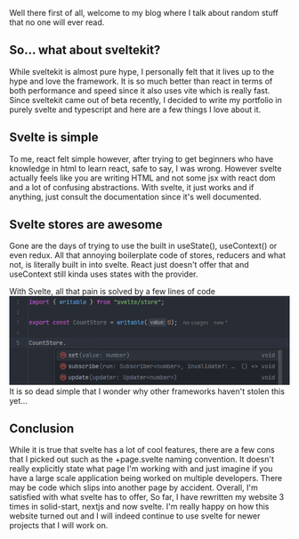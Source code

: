 Well there first of all, welcome to my blog where I talk about random stuff that no one will ever read.
## So... what about sveltekit?
While sveltekit is almost pure hype, I personally felt that it lives up to the hype and love the framework. It is so much better than react in terms of both performance and speed since it also uses vite which is really fast. Since sveltekit came out of beta recently, I decided to write my portfolio in purely svelte and typescript and here are a few things I love about it.
## Svelte is simple
To me, react felt simple however, after trying to get beginners who have knowledge in html to learn react, safe to say, I was wrong. However svelte actually feels like you are writing HTML and not some jsx with react dom and a lot of confusing abstractions. With svelte, it just works and if anything, just consult the documentation since it's well documented.
## Svelte stores are awesome
Gone are the days of trying to use the built in useState(), useContext() or even redux. All that annoying boilerplate code of stores, reducers and what not, is literally built in into svelte. React just doesn't offer that and useContext still kinda uses states with the provider.

With Svelte, all that pain is solved by a few lines of code![Using stores in svelte](/src/lib/blogs/my-experience-with-sveltekit/store.png)
It is so dead simple that I wonder why other frameworks haven't stolen this yet...
## Conclusion
While it is true that svelte has a lot of cool features, there are a few cons that I picked out such as the +page.svelte naming convention. It doesn't really explicitly state what page I'm working with and just imagine if you have a large scale application being worked on multiple developers. There may be code which slips into another page by accident.
Overall, I'm satisfied with what svelte has to offer, So far, I have rewritten my website 3 times in solid-start, nextjs and now svelte. I'm really happy on how this website turned out and I will indeed continue to use svelte for newer projects that I will work on.